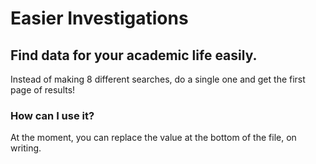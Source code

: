 # Easier Investigations
## Find data for your academic life easily.


Instead of making 8 different searches, do a single one and get the first page of results!




### How can I use it?
At the moment, you can replace the value at the bottom of the file, on writing.
